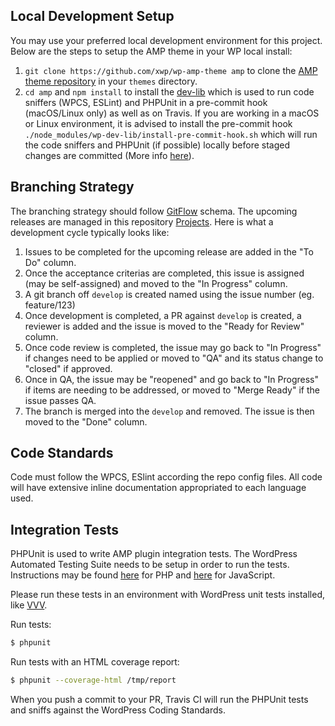 ## Local Development Setup

You may use your preferred local development environment for this project. Below are the steps to setup the AMP theme in your WP local install:

1. `git clone https://github.com/xwp/wp-amp-theme amp` to clone the [AMP theme repository](https://github.com/xwp/wp-amp-theme) in your `themes` directory.
2. `cd amp` and `npm install` to install the [dev-lib](https://github.com/xwp/wp-dev-lib) which is used to run code sniffers (WPCS, ESLint) and PHPUnit in a pre-commit hook (macOS/Linux only) as well as on Travis. If you are working in a macOS or Linux environment, it is advised to install the pre-commit hook `./node_modules/wp-dev-lib/install-pre-commit-hook.sh` which will run the code sniffers and PHPUnit (if possible) locally before staged changes are committed (More info [here](https://github.com/xwp/wp-dev-lib/blob/master/readme.md)).

## Branching Strategy
The branching strategy should follow [GitFlow](https://datasift.github.io/gitflow/IntroducingGitFlow.html) schema. The upcoming releases are managed in this repository [Projects](https://github.com/xwp/wp-amp-theme/projects). Here is what a development cycle typically looks like:

1. Issues to be completed for the upcoming release are added in the "To Do" column.
2. Once the acceptance criterias are completed, this issue is assigned (may be self-assigned) and moved to the "In Progress" column.
3. A git branch off `develop` is created named using the issue number (eg. feature/123)
4. Once development is completed, a PR against `develop` is created, a reviewer is added and the issue is moved to the "Ready for Review" column.
5. Once code review is completed, the issue may go back to "In Progress" if changes need to be applied or moved to "QA" and its status change to "closed" if approved.
6. Once in QA, the issue may be "reopened" and go back to "In Progress" if items are needing to be addressed, or moved to "Merge Ready" if the issue passes QA.
7. The branch is merged into the `develop` and removed. The issue is then moved to the "Done" column.

## Code Standards
Code must follow the WPCS, ESlint according the repo config files. All code will have extensive inline documentation appropriated to each language used.

## Integration Tests
PHPUnit is used to write AMP plugin integration tests. The WordPress Automated Testing Suite needs to be setup in order to run the tests. Instructions may be found [here](https://make.wordpress.org/core/handbook/testing/automated-testing/phpunit/) for PHP and [here](https://make.wordpress.org/core/handbook/testing/automated-testing/qunit/) for JavaScript.

Please run these tests in an environment with WordPress unit tests installed, like [VVV](https://github.com/Varying-Vagrant-Vagrants/VVV).

Run tests:

``` bash
$ phpunit
```

Run tests with an HTML coverage report:

``` bash
$ phpunit --coverage-html /tmp/report
```

When you push a commit to your PR, Travis CI will run the PHPUnit tests and sniffs against the WordPress Coding Standards.
